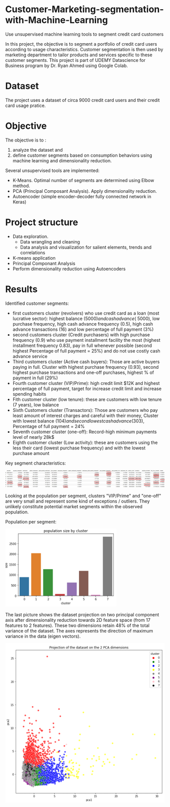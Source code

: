 # Customer-Marketing-segmentation-with-Machine-Learning
Use unsupervised machine learning tools to segment credit card customers

In this project, the objective is to segment a portfolio of credit card users according to usage characteristics. Customer segmentation is then used by marketing department to tailor products and services specific to these customer segments. This project is part of UDEMY Datascience for Business program by Dr. Ryan Ahmed using Google Colab.

# Dataset
The project uses a dataset of circa 9000 credit card users and their credit card usage pratice.

# Objective
The objective is to :
1) analyze the dataset and 
2) define customer segments based on consumption behaviors using machine learning and dimensionality reduction.

Several unsupervised tools are implemented:
- K-Means. Optimal number of segments are determined using Elbow method.
- PCA (Principal Composant Analysis). Apply dimensionality reduction.
- Autoencoder (simple encoder-decoder fully connected network in Keras)

# Project structure
- Data exploration.
  - Data wrangling and cleaning
  - Data analysis and visualization for salient elements, trends and correlations
- K-means application
- Principal Componant Analysis
- Perform dimensionality reduction using Autoencoders

# Results

Identified customer segments:
- first customers cluster (revolvers) who use credit card as a loan (most lucrative sector): highest balance ($5000) and cash advance (~$5000), low purchase frequency, high cash advance frequency (0.5), high cash advance transactions (16) and low percentage of full payment (3%)
- second customers cluster (Credit purchasers) with high purchase frequency (0.9) who use payment installment facility the most (highest installment frequency 0.83), pay in full whenever possible (second highest Percentage of full payment = 25%) and do not use costly cash advance service
- Third customers cluster (Active cash buyers): Those are active buyers paying in full. Cluster with highest purchase frequency (0.93), second highest purchase transactions and one-off purchases, highest % of payment in full (29%)
- Fourth customer cluster (VIP/Prime): high credit limit $12K and highest percentage of full payment, target for increase credit limit and increase spending habits
- Fith customer cluster (low tenure): these are customers with low tenure (7 years), low balance
- Sixth Customers cluster (Transactors): Those are customers who pay least amount of interest charges and careful with their money, Cluster with lowest balance ($104) and second lowest cash advance ($303), Percentage of full payment = 24%
- Seventh customer cluster (one-off): Record-high minimum payments level of nearly 28k$
- Eighth customer cluster (Low activity): these are customers using the less their card (lowest purchase frequency) and with the lowest purchase amount

Key segment characteristics:

![](segments.jpg)

Looking at the population per segment, clusters "VIP/Prime" and "one-off" are very small and represent some kind of exceptions / outliers. They unlikely constitute potential market segments within the observed population.

Population per segment:

![](population.png)

The last picture shows the dataset projection on two principal component axis after dimensionality reduction towards 2D feature space (from 17 features to 2 features). These two dimensions retain 48% of the total variance of the dataset. The axes represents the direction of maximum variance in the data (eigen vectors).


![](pca.png)
